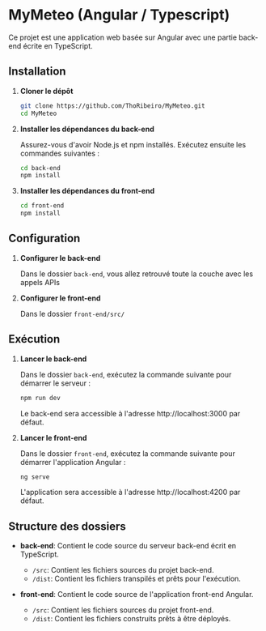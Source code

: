 # MyMeteo (Angular / Typescript)

Ce projet est une application web basée sur Angular avec une partie back-end écrite en TypeScript.

## Installation

1. **Cloner le dépôt**

   ```bash
   git clone https://github.com/ThoRibeiro/MyMeteo.git
   cd MyMeteo
   ```

2. **Installer les dépendances du back-end**

   Assurez-vous d'avoir Node.js et npm installés. Exécutez ensuite les commandes suivantes :

   ```bash
   cd back-end
   npm install
   ```

3. **Installer les dépendances du front-end**

   ```bash
   cd front-end
   npm install
   ```

## Configuration

1. **Configurer le back-end**

   Dans le dossier `back-end`, vous allez retrouvé toute la couche avec les appels APIs

2. **Configurer le front-end**

   Dans le dossier `front-end/src/` 

## Exécution

1. **Lancer le back-end**

   Dans le dossier `back-end`, exécutez la commande suivante pour démarrer le serveur :

   ```bash
   npm run dev
   ```

   Le back-end sera accessible à l'adresse http://localhost:3000 par défaut.

2. **Lancer le front-end**

   Dans le dossier `front-end`, exécutez la commande suivante pour démarrer l'application Angular :

   ```bash
   ng serve
   ```

   L'application sera accessible à l'adresse http://localhost:4200 par défaut.

## Structure des dossiers

- **back-end**: Contient le code source du serveur back-end écrit en TypeScript.
  - `/src`: Contient les fichiers sources du projet back-end.
  - `/dist`: Contient les fichiers transpilés et prêts pour l'exécution.

- **front-end**: Contient le code source de l'application front-end Angular.
  - `/src`: Contient les fichiers sources du projet front-end.
  - `/dist`: Contient les fichiers construits prêts à être déployés.
